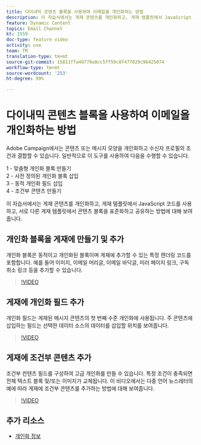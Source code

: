 ```yaml
---
title: 다이내믹 콘텐츠 블록을 사용하여 이메일을 개인화하는 방법
description: 이 자습서에서는 게재 콘텐츠를 개인화하고, 게재 템플릿에서 JavaScript 코드를 사용하고, 서로 다른 게재 템플릿에서 콘텐츠 블록을 표준화하고 공유하는 방법에 대해 보여줍니다.
feature: Dynamic Content
topics: Email Channel
kt: 1559
doc-type: feature video
activity: use
team: TM
translation-type: tm+mt
source-git-commit: 15811ffa49770a8cc5ff59c8f477029c96425074
workflow-type: tm+mt
source-wordcount: '253'
ht-degree: 99%

---
```



# 다이내믹 콘텐츠 블록을 사용하여 이메일을 개인화하는 방법

Adobe Campaign에서는 콘텐츠 또는 메시지 모양을 개인화하고 수신자 프로필의 조건과 결합할 수 있습니다. 일반적으로 이 도구를 사용하여 다음을 수행할 수 있습니다.

1 - 맞춤형 개인화 블록 만들기\
2 - 사전 정의된 개인화 블록 삽입\
3 - 동적 개인화 필드 삽입\
4 - 조건부 콘텐츠 만들기

이 자습서에서는 게재 콘텐츠를 개인화하고, 게재 템플릿에서 JavaScript 코드를 사용하고, 서로 다른 게재 템플릿에서 콘텐츠 블록을 표준화하고 공유하는 방법에 대해 보여줍니다.

## 개인화 블록을 게재에 만들기 및 추가

개인화 블록은 동적이고 개인화된 블록이며 게재에 추가할 수 있는 특정 렌더링 코드를 포함합니다. 예를 들어 이미지, 이메일 머리글, 이메일 바닥글, 미러 페이지 링크, 구독 취소 링크 등을 추가할 수 있습니다.

>[!VIDEO](https://video.tv.adobe.com/v/24924?quality=12)

## 게재에 개인화 필드 추가

개인화 필드는 게재된 메시지 콘텐츠의 첫 번째 수준 개인화에 사용됩니다. 주 콘텐츠에 삽입하는 필드는 선택한 데이터 소스의 데이터를 삽입할 위치를 보여줍니다.

>[!VIDEO](https://video.tv.adobe.com/v/24925?quality=12)

## 게재에 조건부 콘텐츠 추가

조건부 컨텐츠 필드를 구성하여 고급 개인화를 만들 수 있습니다. 특정 조건이 충족되면 전체 텍스트 블록 및/또는 이미지가 교체됩니다. 이 비디오에서는 다중 언어 뉴스레터의 예에 따라 게재에 조건부 콘텐츠를 추가하는 방법에 대해 보여줍니다.

>[!VIDEO](https://video.tv.adobe.com/v/24926?quality=12)

## 추가 리소스

* [개인화 정보](https://docs.adobe.com/content/help/ko-KR/campaign-classic/using/sending-messages/personalizing-deliveries/about-personalization.html)
